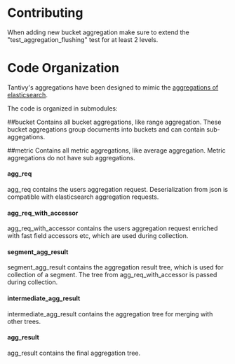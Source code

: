 # Contributing

When adding new bucket aggregation make sure to extend the "test_aggregation_flushing" test for at least 2 levels.



# Code Organization

Tantivy's aggregations have been designed to mimic the 
[aggregations of elasticsearch](https://www.elastic.co/guide/en/elasticsearch/reference/current/search-aggregations.html).

The code is organized in submodules:

##bucket
Contains all bucket aggregations, like range aggregation. These bucket aggregations group documents into buckets and can contain sub-aggegations.

##metric
Contains all metric aggregations, like average aggregation. Metric aggregations do not have sub aggregations.

#### agg_req
agg_req contains the users aggregation request. Deserialization from json is compatible with elasticsearch aggregation requests.

#### agg_req_with_accessor
agg_req_with_accessor contains the users aggregation request enriched with fast field accessors etc, which are
used during collection.

#### segment_agg_result
segment_agg_result contains the aggregation result tree, which is used for collection of a segment.
The tree from agg_req_with_accessor is passed during collection.

#### intermediate_agg_result
intermediate_agg_result contains the aggregation tree for merging with other trees.

#### agg_result
agg_result contains the final aggregation tree.

